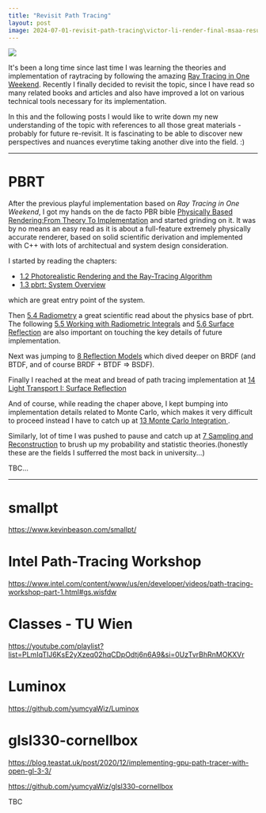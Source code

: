 ```yaml
---
title: "Revisit Path Tracing"
layout: post
image: 2024-07-01-revisit-path-tracing\victor-li-render-final-msaa-result.jpg
---
```


<img src="{{ site.url }}/images\2024-07-01-revisit-path-tracing\victor-li-render-final-msaa-result.jpg" style="display:block; margin:auto;">

It's been a long time since last time I was learning the theories and implementation of raytracing by following the amazing [Ray Tracing in One Weekend](http://in1weekend.blogspot.com/2016/01/ray-tracing-in-one-weekend.html). Recently I finally decided to revisit the topic, since I have read so many related books and articles and also have improved a lot on various technical tools necessary for its implementation.

In this and the following posts I would like to write down my new understanding of the topic with references to all those great materials - probably for future re-revisit. It is fascinating to be able to discover new perspectives and nuances everytime taking another dive into the field. :)

---

# PBRT
After the previous playful implementation based on *Ray Tracing in One Weekend*, I got my hands on the de facto PBR bible [Physically Based Rendering:From Theory To Implementation](https://pbr-book.org/3ed-2018/contents) and started grinding on it. It was by no means an easy read as it is about a full-feature extremely physically accurate renderer, based on solid scientific derivation and implemented with C++ with lots of architectual and system design consideration.

I started by reading the chapters:
- [1.2 Photorealistic Rendering and the Ray-Tracing Algorithm](https://pbr-book.org/3ed-2018/Introduction/Photorealistic_Rendering_and_the_Ray-Tracing_Algorithm.html)
- [1.3 pbrt: System Overview](https://pbr-book.org/3ed-2018/Introduction/pbrt_System_Overview.html)

which are great entry point of the system.

Then [5.4 Radiometry](https://pbr-book.org/3ed-2018/Color_and_Radiometry/Radiometry) a great scientific read about the physics base of pbrt. The following [5.5 Working with Radiometric Integrals](https://pbr-book.org/3ed-2018/Color_and_Radiometry/Working_with_Radiometric_Integrals.html) and [5.6 Surface Reflection](https://pbr-book.org/3ed-2018/Color_and_Radiometry/Surface_Reflection.html) are also important on touching the key details of future implementation.

Next was jumping to [8 Reflection Models](https://pbr-book.org/3ed-2018/Reflection_Models.html) which dived deeper on BRDF (and BTDF, and of course BRDF + BTDF => BSDF).

Finally I reached at the meat and bread of path tracing implementation at [
14 Light Transport I: Surface Reflection](https://pbr-book.org/3ed-2018/Reflection_Models.html)

And of course, while reading the chaper above, I kept bumping into implementation details related to Monte Carlo, which makes it very difficult to proceed instead I have to catch up at [13 Monte Carlo Integration
](https://pbr-book.org/3ed-2018/Monte_Carlo_Integration).

Similarly, lot of time I was pushed to pause and catch up at [7 Sampling and Reconstruction](https://pbr-book.org/3ed-2018/Sampling_and_Reconstruction.html) to brush up my probability and statistic theories.(honestly these are the fields I sufferred the most back in university...)

TBC...

---

# smallpt
https://www.kevinbeason.com/smallpt/

# Intel Path-Tracing Workshop
https://www.intel.com/content/www/us/en/developer/videos/path-tracing-workshop-part-1.html#gs.wisfdw

# Classes - TU Wien
https://youtube.com/playlist?list=PLmIqTlJ6KsE2yXzeq02hqCDpOdtj6n6A9&si=0UzTvrBhRnMOKXVr

# Luminox
https://github.com/yumcyaWiz/Luminox

<!-- 
https://www.scratchapixel.com/lessons/mathematics-physics-for-computer-graphics/geometry/spherical-coordinates-and-trigonometric-functions.html

Simplifying Calculations for Trigonometric Ratios

template<typename T> inline T cosTheta(const Vec3<T> &w) { return w[2]; } -->

# glsl330-cornellbox
https://blog.teastat.uk/post/2020/12/implementing-gpu-path-tracer-with-open-gl-3-3/

https://github.com/yumcyaWiz/glsl330-cornellbox

TBC


















